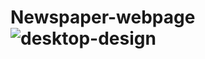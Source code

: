 # Newspaper-webpage![desktop-design](https://user-images.githubusercontent.com/117539212/206827570-9a9188ab-6ce4-4f27-b203-81fe48c18585.jpg)

